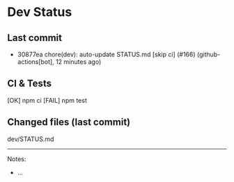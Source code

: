 # Dev Status

## Last commit
- 30877ea chore(dev): auto-update STATUS.md [skip ci] (#166) (github-actions[bot], 12 minutes ago)
## CI & Tests
[OK] npm ci
[FAIL] npm test

## Changed files (last commit)
dev/STATUS.md

---
Notes:
- ...
